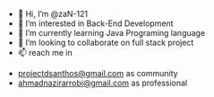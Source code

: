 - 👋 Hi, I’m @zaN-121
- 👀 I’m interested in Back-End Development
- 🌱 I’m currently learning Java Programing language
- 💞️ I’m looking to collaborate on full stack project
- 📫 reach me in 
 + projectdsanthos@gmail.com as community
 + ahmadnazirarrobi@gmail.com as professional 

<!---
zaN-121/zaN-121 is a ✨ special ✨ repository because its `README.md` (this file) appears on your GitHub profile.
You can click the Preview link to take a look at your changes.
--->
